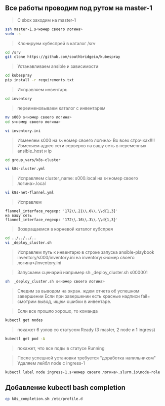 ## Все работы проводим под рутом на master-1
> С sbox заходим на master-1

```bash
ssh master-1.s<номер своего логина>
sudo -s
```

> Клонируем кубеспрей в каталог /srv
```bash
cd /srv
git clone https://github.com/southbridgeio/kubespray
```

> Устанавливаем ansible и зависимости
```bash
cd kubespray
pip install -r requirements.txt
```

> Исправляем инвентарь
```bash
cd inventory
```
> переименовываем каталог с инвентарем
```bash
mv s000 s<номер своего логина> 
cd s<номер своего логина> 

vi inventory.ini
```
> Изменяем s000 на s<номер своего логина> 
> Во всех строчках!!!!
> Изменяем адрес сети серверов на вашу сеть в переменных ansible_host и ip

```bash
cd group_vars/k8s-cluster

vi k8s-cluster.yml
```
> Исправляем 
> cluster_name: s000.local на s<номер своего логина>.local

```bash
vi k8s-net-flannel.yml
```
> Исправлем 
```
flannel_interface_regexp: '172\\.21\\.0\\.\\d{1,3}'
на вашу сеть
flannel_interface_regexp: '172\\.16\\.3\\.\\d{1,3}'
```
> Возвращаемся в корневой каталог кубспрея

```bash
cd ../../../..
vi _deploy_cluster.sh
```
> Исправлем путь к инвентарю в строке запуска ansible-playbook
> inventory/s000/inventory.ini на inventory/<номер своего логина>/inventory.ini

> Запускаем сценарий
> например  sh  _deploy_cluster.sh s000001

```bash
sh  _deploy_cluster.sh s<номер своего логина>
```
> Следим за выводом на экран. ждем отчета об успешном завершении
> Если при завершении есть красные надписи fail= смотрим вывод, ищем ошибки в инвентаре.

> Если все прошло хорошо, то команда 
```bash
kubectl get nodes
```
> покажет 6 узлов со статусом Ready (3 master, 2 node и 1 ingress)

```bash
kubectl get pod -A
```
> покажет, что все поды в статусе Running

> После успешной установки требуется "доработка напильником"
> Удаляем лейбл node с ingress-1
```bash
kubectl label node ingress-1.s<номер своего логина>.slurm.io\node-role.kubernetes.io/node-
```

## Добавление kubectl bash completion

```bash
cp k8s_completion.sh /etc/profile.d
```
